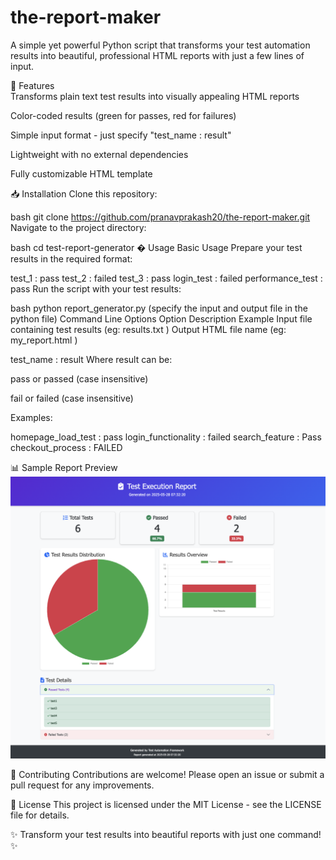 # the-report-maker

A simple yet powerful Python script that transforms your test automation results into beautiful, professional HTML reports with just a few lines of input.

🌟 Features <br>
Transforms plain text test results into visually appealing HTML reports

Color-coded results (green for passes, red for failures)

Simple input format - just specify "test_name : result"

Lightweight with no external dependencies

Fully customizable HTML template

📥 Installation
Clone this repository:

bash
git clone https://github.com/pranavprakash20/the-report-maker.git
Navigate to the project directory:

bash
cd test-report-generator
� Usage
Basic Usage
Prepare your test results in the required format:

test_1 : pass
test_2 : failed
test_3 : pass
login_test : failed
performance_test : pass
Run the script with your test results:

bash
python report_generator.py (specify the input and output file in the python file)
Command Line Options
Option	Description	Example
	Input file containing test results	(eg: results.txt )
	Output HTML file name	(eg: my_report.html )


test_name : result
Where result can be:

pass or passed (case insensitive)

fail or failed (case insensitive)

Examples:

homepage_load_test : pass
login_functionality : failed
search_feature : Pass
checkout_process : FAILED

📊 Sample Report Preview
![alt text](https://github.com/pranavprakash20/the-report-maker/blob/main/sample_report.jpg?raw=true)


🤝 Contributing
Contributions are welcome! Please open an issue or submit a pull request for any improvements.

📜 License
This project is licensed under the MIT License - see the LICENSE file for details.

✨ Transform your test results into beautiful reports with just one command! ✨
